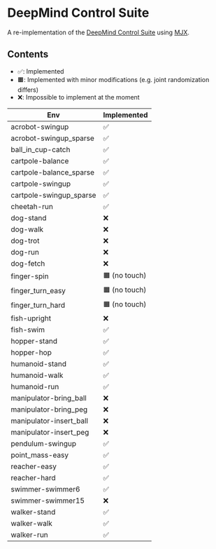 # DeepMind Control Suite

A re-implementation of the [DeepMind Control Suite](https://arxiv.org/abs/1801.00690) using [MJX](https://mujoco.readthedocs.io/en/latest/mjx.html).

## Contents

* ✅: Implemented
* 🟧: Implemented with minor modifications (e.g. joint randomization differs)
* ❌: Impossible to implement at the moment

| Env                       | Implemented   |
| ------------------------- | ------------- |
| acrobot-swingup           | ✅            |
| acrobot-swingup_sparse    | ✅            |
| ball_in_cup-catch         | ✅            |
| cartpole-balance          | ✅            |
| cartpole-balance_sparse   | ✅            |
| cartpole-swingup          | ✅            |
| cartpole-swingup_sparse   | ✅            |
| cheetah-run               | ✅            |
| dog-stand                 | ❌            |
| dog-walk                  | ❌            |
| dog-trot                  | ❌            |
| dog-run                   | ❌            |
| dog-fetch                 | ❌            |
| finger-spin               | 🟧 (no touch) |
| finger_turn_easy          | 🟧 (no touch) |
| finger_turn_hard          | 🟧 (no touch) |
| fish-upright              | ❌            |
| fish-swim                 | ✅            |
| hopper-stand              | ✅            |
| hopper-hop                | ✅            |
| humanoid-stand            | ✅            |
| humanoid-walk             | ✅            |
| humanoid-run              | ✅            |
| manipulator-bring_ball    | ❌            |
| manipulator-bring_peg     | ❌            |
| manipulator-insert_ball   | ❌            |
| manipulator-insert_peg    | ❌            |
| pendulum-swingup          | ✅            |
| point_mass-easy           | ✅            |
| reacher-easy              | ✅            |
| reacher-hard              | ✅            |
| swimmer-swimmer6          | ✅            |
| swimmer-swimmer15         | ❌            |
| walker-stand              | ✅            |
| walker-walk               | ✅            |
| walker-run                | ✅            |
